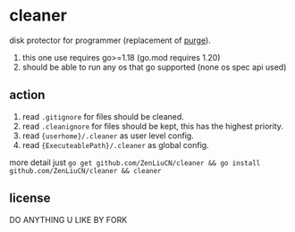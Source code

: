 # cleaner

disk protector for programmer (replacement of [purge](https://github.com/ZenLiuCN/purge)).
1. this one use requires go>=1.18 (go.mod requires 1.20)
2. should be able to run any os that go supported (none os spec api used)

## action

1. read `.gitignore` for files should be cleaned.
2. read `.cleanignore` for files should be kept, this has the highest priority.
3. read `{userhome}/.cleaner` as user level config.
4. read `{ExecuteablePath}/.cleaner` as global config.

more detail just `go get github.com/ZenLiuCN/cleaner && go install github.com/ZenLiuCN/cleaner && cleaner`

## license

DO ANYTHING U LIKE BY FORK 